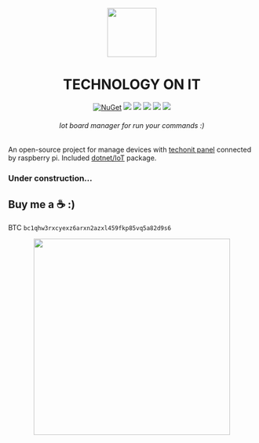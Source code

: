  <div align="center">
  <p>
    <a href="https://desk.techonit.org/" target="_blank">
      <img src="https://avatars.githubusercontent.com/u/95086346?s=200&v=4" width="100px;border-radius:50%;" />
    </a>
  </p>
  <h1>TECHNOLOGY ON IT</h1>
  <p>
    <a href="#" target="_blank"><img src="https://badges.frapsoft.com/os/v1/open-source.svg?v=103" alt="NuGet" /></a>
    <a href="desk.techonit.org" target="_blank"><img src="https://badgen.net/badge/build/passing/orange"/></a>
       <a href="https://learn.microsoft.com/en-us/aspnet/core/introduction-to-aspnet-core?view=aspnetcore-7.0" target="_blank"><img src="https://badgen.net/badge/.net/7.0/purple"/></a>
    <a href="desk.techonit.org" target="_blank"><img src="https://badgen.net/badge/Compatible/Raspberry Pi/red"/></a>
    <a href="#" target="_blank"><img src="https://badgen.net/npm/license/lodash"/></a>
    <a href="#buy-me-a--" target="_blank"><img src="https://badgen.net/badge/icon/buymeacoffee/green?icon=buymeacoffee&label"/></a>
  </p>
  <h6>Iot board manager for run your commands :)</h6>
</div>

An open-source project for manage devices with [techonit panel](https://desk.techonit.org) connected by raspberry pi. Included [dotnet/IoT](https://github.com/dotnet/iot) package.

### Under construction...

## Buy me a ☕ :)
BTC 
`bc1qhw3rxcyexz6arxn2azxl459fkp85vq5a82d9s6`

<div align="center">
<a href="https://www.coffeebede.com/rezaamd"><img class="img-fluid" src="https://coffeebede.ir/DashboardTemplateV2/app-assets/images/banner/default-yellow.svg" width="400" /></a>
</div>
